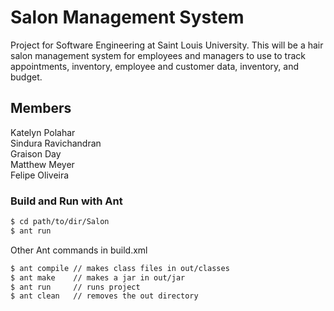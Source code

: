 Salon Management System
========
Project for Software Engineering at Saint Louis University. This will be a hair salon
management system for employees and managers to use to track appointments, inventory, 
employee and customer data, inventory, and budget. 

Members
----
Katelyn Polahar     
Sindura Ravichandran        
Graison Day       
Matthew Meyer     
Felipe Oliveira       

### Build and Run with Ant
```sh
$ cd path/to/dir/Salon
$ ant run
```
Other Ant commands in build.xml
```sh
$ ant compile // makes class files in out/classes
$ ant make    // makes a jar in out/jar
$ ant run     // runs project
$ ant clean   // removes the out directory
```
